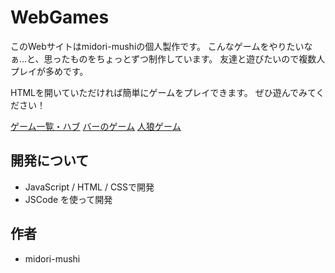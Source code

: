 # WebGames

このWebサイトはmidori-mushiの個人製作です。
こんなゲームをやりたいなぁ...と、思ったものをちょっとずつ制作しています。
友達と遊びたいので複数人プレイが多めです。

HTMLを開いていただければ簡単にゲームをプレイできます。
ぜひ遊んでみてください！

[ゲーム一覧・ハブ](https://midori-mushi101064.github.io/games/WebGames/WebHub.html)
[バーのゲーム](https://midori-mushi101064.github.io/games/WebGames/バーゲーム/main.html)
[人狼ゲーム](https://midori-mushi101064.github.io/games/WebGames/人狼ゲーム/main.html)


## 開発について

- JavaScript / HTML / CSSで開発
- JSCode を使って開発

## 作者

- midori-mushi